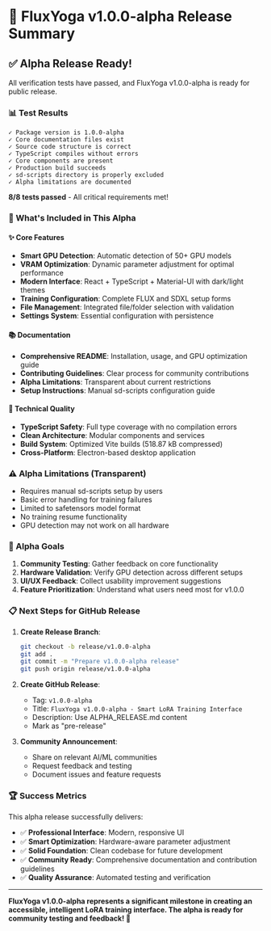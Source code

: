 # 🎉 FluxYoga v1.0.0-alpha Release Summary

## ✅ Alpha Release Ready!

All verification tests have passed, and FluxYoga v1.0.0-alpha is ready for public release.

### 📊 Test Results
```
✓ Package version is 1.0.0-alpha
✓ Core documentation files exist  
✓ Source code structure is correct
✓ TypeScript compiles without errors
✓ Core components are present
✓ Production build succeeds
✓ sd-scripts directory is properly excluded
✓ Alpha limitations are documented
```

**8/8 tests passed** - All critical requirements met!

### 🚀 What's Included in This Alpha

#### ✨ Core Features
- **Smart GPU Detection**: Automatic detection of 50+ GPU models
- **VRAM Optimization**: Dynamic parameter adjustment for optimal performance
- **Modern Interface**: React + TypeScript + Material-UI with dark/light themes
- **Training Configuration**: Complete FLUX and SDXL setup forms
- **File Management**: Integrated file/folder selection with validation
- **Settings System**: Essential configuration with persistence

#### 📚 Documentation
- **Comprehensive README**: Installation, usage, and GPU optimization guide
- **Contributing Guidelines**: Clear process for community contributions
- **Alpha Limitations**: Transparent about current restrictions
- **Setup Instructions**: Manual sd-scripts configuration guide

#### 🔧 Technical Quality
- **TypeScript Safety**: Full type coverage with no compilation errors
- **Clean Architecture**: Modular components and services
- **Build System**: Optimized Vite builds (518.87 kB compressed)
- **Cross-Platform**: Electron-based desktop application

### ⚠️ Alpha Limitations (Transparent)
- Requires manual sd-scripts setup by users
- Basic error handling for training failures
- Limited to safetensors model format
- No training resume functionality
- GPU detection may not work on all hardware

### 🎯 Alpha Goals
1. **Community Testing**: Gather feedback on core functionality
2. **Hardware Validation**: Verify GPU detection across different setups
3. **UI/UX Feedback**: Collect usability improvement suggestions
4. **Feature Prioritization**: Understand what users need most for v1.0.0

### 📋 Next Steps for GitHub Release

1. **Create Release Branch**:
   ```bash
   git checkout -b release/v1.0.0-alpha
   git add .
   git commit -m "Prepare v1.0.0-alpha release"
   git push origin release/v1.0.0-alpha
   ```

2. **Create GitHub Release**:
   - Tag: `v1.0.0-alpha`
   - Title: `FluxYoga v1.0.0-alpha - Smart LoRA Training Interface`
   - Description: Use ALPHA_RELEASE.md content
   - Mark as "pre-release"

3. **Community Announcement**:
   - Share on relevant AI/ML communities
   - Request feedback and testing
   - Document issues and feature requests

### 🏆 Success Metrics

This alpha release successfully delivers:
- ✅ **Professional Interface**: Modern, responsive UI
- ✅ **Smart Optimization**: Hardware-aware parameter adjustment  
- ✅ **Solid Foundation**: Clean codebase for future development
- ✅ **Community Ready**: Comprehensive documentation and contribution guidelines
- ✅ **Quality Assurance**: Automated testing and verification

---

**FluxYoga v1.0.0-alpha represents a significant milestone in creating an accessible, intelligent LoRA training interface. The alpha is ready for community testing and feedback! 🎉**
